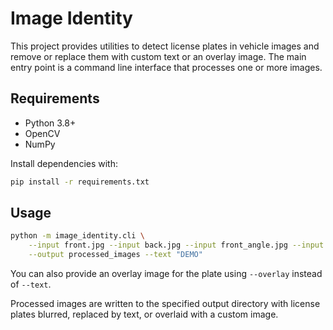 # Image Identity

This project provides utilities to detect license plates in vehicle images and
remove or replace them with custom text or an overlay image. The main entry
point is a command line interface that processes one or more images.

## Requirements

- Python 3.8+
- OpenCV
- NumPy

Install dependencies with:

```bash
pip install -r requirements.txt
```

## Usage

```bash
python -m image_identity.cli \
    --input front.jpg --input back.jpg --input front_angle.jpg --input back_angle.jpg \
    --output processed_images --text "DEMO"
```

You can also provide an overlay image for the plate using `--overlay` instead of
`--text`.

Processed images are written to the specified output directory with license
plates blurred, replaced by text, or overlaid with a custom image.
